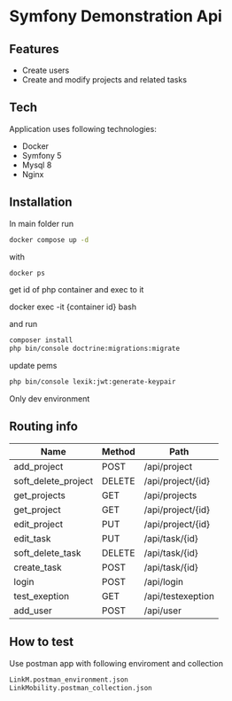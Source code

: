 # Symfony Demonstration Api

## Features

-   Create users
-   Create and modify projects and related tasks

## Tech

Application uses following technologies:

-   Docker
-   Symfony 5
-   Mysql 8
-   Nginx

## Installation

In main folder run

```sh
docker compose up -d
```

with

```sh
docker ps
```

get id of php container and exec to it

docker exec -it {container id} bash

and run

```sh
composer install
php bin/console doctrine:migrations:migrate
```

update pems

```sh
php bin/console lexik:jwt:generate-keypair
```

Only dev environment

## Routing info

| Name                | Method | Path              |
| ------------------- | ------ | ----------------- |
| add_project         | POST   | /api/project      |
| soft_delete_project | DELETE | /api/project/{id} |
| get_projects        | GET    | /api/projects     |
| get_project         | GET    | /api/project/{id} |
| edit_project        | PUT    | /api/project/{id} |
| edit_task           | PUT    | /api/task/{id}    |
| soft_delete_task    | DELETE | /api/task/{id}    |
| create_task         | POST   | /api/task/{id}    |
| login               | POST   | /api/login        |
| test_exeption       | GET    | /api/testexeption |
| add_user            | POST   | /api/user         |

## How to test

Use postman app with following enviroment and collection

```sh
LinkM.postman_environment.json
LinkMobility.postman_collection.json
```
